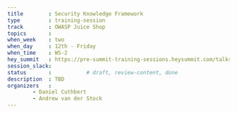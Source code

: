 ```yaml
---
title        : Security Knowledge Framework
type         : training-session
track        : OWASP Juice Shop
topics       :
when_week    : two
when_day     : 12th - Friday
when_time    : WS-2
hey_summit   : https://pre-summit-training-sessions.heysummit.com/talks/security-knowledge-framework/
session_slack:
status       :           # draft, review-content, done
description  : TBD
organizers   : 
        - Daniel Cuthbert
        - Andrew van der Stock
---
```

